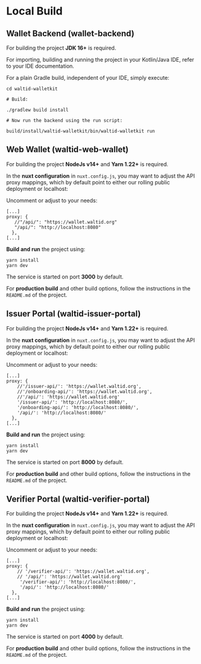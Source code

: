 # Local Build

## Wallet Backend (wallet-backend)

For building the project **JDK 16+** is required.

For importing, building and running the project in your Kotlin/Java IDE, refer to your IDE documentation.

For a plain Gradle build, independent of your IDE, simply execute:

```
cd waltid-walletkit

# Build:

./gradlew build install

# Now run the backend using the run script:

build/install/waltid-walletkit/bin/waltid-walletkit run
```

## Web Wallet (waltid-web-wallet)

For building the project **NodeJs v14+** and **Yarn 1.22+** is required.

In the **nuxt configuration** in `nuxt.config.js`, you may want to adjust the API proxy mappings, which by default point to either our rolling public deployment or localhost:

Uncomment or adjust to your needs:

```
[...]
proxy: {
   //"/api/": "https://wallet.waltid.org"
   "/api/": "http://localhost:8080"
  },
[...]
```

**Build and run** the project using:

```
yarn install
yarn dev
```

The service is started on port **3000** by default.

For **production build** and other build options, follow the instructions in the `README.md` of the project.

## Issuer Portal (waltid-issuer-portal)

For building the project **NodeJs v14+** and **Yarn 1.22+** is required.

In the **nuxt configuration** in `nuxt.config.js`, you may want to adjust the API proxy mappings, which by default point to either our rolling public deployment or localhost:

Uncomment or adjust to your needs:

```
[...]
proxy: {
    //'/issuer-api/': 'https://wallet.waltid.org',
    //'/onboarding-api/': 'https://wallet.waltid.org',
    //'/api/': 'https://wallet.waltid.org'
    '/issuer-api/': 'http://localhost:8080/',
    '/onboarding-api/': 'http://localhost:8080/',
    '/api/': 'http://localhost:8080/'
  },
[...]
```

**Build and run** the project using:

```
yarn install
yarn dev
```

The service is started on port **8000** by default.

For **production build** and other build options, follow the instructions in the `README.md` of the project.

## Verifier Portal (waltid-verifier-portal)

For building the project **NodeJs v14+** and **Yarn 1.22+** is required.

In the **nuxt configuration** in `nuxt.config.js`, you may want to adjust the API proxy mappings, which by default point to either our rolling public deployment or localhost:

Uncomment or adjust to your needs:

```
[...]
proxy: {
    // '/verifier-api/': 'https://wallet.waltid.org',
    // '/api/': 'https://wallet.waltid.org'
     '/verifier-api/': 'http://localhost:8080/',
     '/api/': 'http://localhost:8080/'
  },
[...]
```

**Build and run** the project using:

```
yarn install
yarn dev
```

The service is started on port **4000** by default.

For **production build** and other build options, follow the instructions in the `README.md` of the project.
